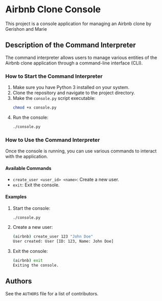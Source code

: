 # Airbnb Clone Console

This project is a console application for managing an Airbnb clone by Gerishon and Marie

## Description of the Command Interpreter

The command interpreter allows users to manage various entities of the Airbnb clone application through a command-line interface (CLI).

### How to Start the Command Interpreter

1. Make sure you have Python 3 installed on your system.
2. Clone the repository and navigate to the project directory.
3. Make the `console.py` script executable:
    ```bash
    chmod +x console.py
    ```
4. Run the console:
    ```bash
    ./console.py
    ```

### How to Use the Command Interpreter

Once the console is running, you can use various commands to interact with the application.

#### Available Commands

- `create_user <user_id> <name>`: Create a new user.
- `exit`: Exit the console.

#### Examples

1. Start the console:
    ```bash
    ./console.py
    ```
2. Create a new user:
    ```bash
    (airbnb) create_user 123 "John Doe"
    User created: User [ID: 123, Name: John Doe]
    ```
3. Exit the console:
    ```bash
    (airbnb) exit
    Exiting the console.
    ```

## Authors

See the `AUTHORS` file for a list of contributors.

